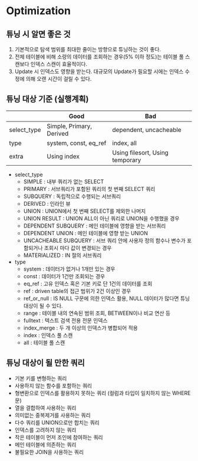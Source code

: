 # Optimization

## 튜닝 시 알면 좋은 것
1. 기본적으로 탐색 범위를 최대한 줄이는 방향으로 튜닝하는 것이 좋다. 
2. 전체 테이블에 비해 소량의 데이터를 조회하는 경우(5% 이하 정도)는 테이블 풀 스캔보다 인덱스 스캔이 효율적이다.
3. Update 시 인덱스도 영향을 받는다. 대규모의 Update가 필요할 시에는 인덱스 수정에 의해 오랜 시간이 걸릴 수 있다.


## 튜닝 대상 기준 (실행계획)
||Good|Bad|
|---|---|---|
|select_type|Simple, Primary, Derived|dependent, uncacheable|
|type|system, const, eq_ref|index, all|
|extra|Using index|Using filesort, Using temporary|

- select_type
    - SIMPLE : 내부 쿼리가 없는 SELECT
    - PRIMARY : 서브쿼리가 포함된 쿼리의 첫 번째 SELECT 쿼리
    - SUBQUERY : 독립적으로 수행되는 서브쿼리
    - DERIVED : 인라인 뷰
    - UNION : UNION에서 첫 번째 SELECT를 제외한 나머지
    - UNION RESULT : UNION ALL이 아닌 쿼리로 UNION을 수행했을 경우
    - DEPENDENT SUBQUERY : 메인 테이블에 영향을 받는 서브쿼리
    - DEPENDENT UNION : 메인 테이블에 영향 받는 UNION
    - UNCACHEABLE SUBQUERY : 서브 쿼리 안에 사용자 정의 함수나 변수가 포함되거나 조회시 마다 값이 변경되는 경우
    - MATERIALIZED : IN 절의 서브쿼리
- type
    - system : 데이터가 없거나 1개만 있는 경우
    - const : 데이터가 1건만 조회되는 경우
    - eq_ref : 고유 인덱스 혹은 기본 키로 단 1건의 데이터를 조회
    - ref : driven table의 접근 범위가 2건 이상인 경우
    - ref_or_null : IS NULL 구문에 의한 인덱스 활용, NULL 데이터가 많다면 튜닝 대상이 될 수 있다.
    - range : 테이블 내의 연속된 범위 조회, BETWEEN이나 비교 연산 등
    - fulltext : 텍스트 검색 전용 전문 인덱스
    - index_merge : 두 개 이상의 인덱스가 병합되어 적용
    - index : 인덱스 풀 스캔
    - all : 테이블 풀 스캔

## 튜닝 대상이 될 만한 쿼리
- 기본 키를 변형하는 쿼리
- 사용하지 않는 함수를 포함하는 쿼리
- 형변환으로 인덱스를 활용하지 못하는 쿼리 (컬럼과 타입이 일치하지 않는 WHERE 문)
- 열을 결합하여 사용하는 쿼리
- 의미없는 중복제거를 사용하는 쿼리
- 다수 쿼리를 UNION으로만 합치는 쿼리
- 인덱스를 고려하지 않는 쿼리
- 작은 테이블이 먼저 조인에 참여하는 쿼리
- 메인 테이블에 의존하는 쿼리
- 불필요한 JOIN을 사용하는 쿼리